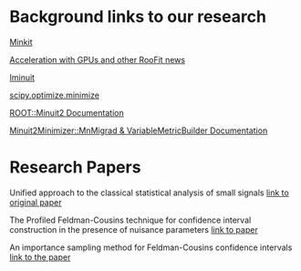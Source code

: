 # Background links to our research


[Minkit](https://pypi.org/project/minkit/)


[Acceleration with GPUs and other RooFit news](https://iopscience.iop.org/article/10.1088/1742-6596/2438/1/012066/pdf)


[Iminuit](https://iminuit.readthedocs.io/en/stable/notebooks/automatic_differentiation.html)

[scipy.optimize.minimize](https://docs.scipy.org/doc/scipy/reference/generated/scipy.optimize.minimize.html)

[ROOT::Minuit2 Documentation](https://root.cern.ch/root/htmldoc/guides/minuit2/Minuit2.html)

[Minuit2Minimizer::MnMigrad & VariableMetricBuilder Documentation](https://root.cern.ch/root/htmldoc/guides/minuit2/Minuit2.html#mnmigrad-and-variablemetricminimizer)

# Research Papers

Unified approach to the classical statistical analysis of small signals [link to original paper](https://arxiv.org/pdf/physics/9711021v2.pdf)

The Profiled Feldman-Cousins technique for confidence interval construction in the presence of nuisance parameters [link to paper](https://arxiv.org/pdf/2207.14353.pdf)

An importance sampling method for Feldman-Cousins confidence intervals [link to the paper](https://arxiv.org/pdf/2303.11290.pdf)
